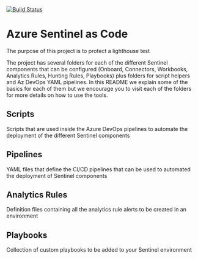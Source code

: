 [![Build Status](https://soricloud.visualstudio.com/SentinelAsCode/_apis/build/status/scriptsCI?branchName=master)](https://soricloud.visualstudio.com/SentinelAsCode/_build/latest?definitionId=23&branchName=master)

# Azure Sentinel as Code

The purpose of this project is to protect a lighthouse test 

The project has several folders for each of the different Sentinel components that can be configured (Onboard, Connectors, Workbooks, Analytics Rules, Hunting Rules, Playbooks) plus folders for script helpers and Az DevOps YAML pipelines. In this README we explain some of the basics for each of them but we encourage you to visit each of the folders for more details on how to use the tools.

## Scripts

Scripts that are used inside the Azure DevOps pipelines to automate the deployment of the different Sentinel components

## Pipelines

YAML files that define the CI/CD pipelines that can be used to automated the deployment of Sentinel components

## Analytics Rules

Definition files containing all the analytics rule alerts to be created in an environment


## Playbooks

Collection of custom playbooks to be added to your Sentinel environment
